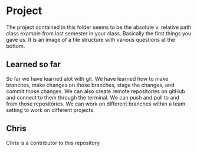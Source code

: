 # Project
The project contained in this folder seems to be the absolute v. relative path
class example from last semester in your class. Basically the first things you gave
us. It is an image of a file structure with various questions at the bottom.

## Learned so far
So far we have learned alot with git. We have learned how to make branches, make changes on those branches, stage the changes, and commit those changes. We can also create remote repositories on gitHub and connect to them through the terminal. We can push and pull to and from those repositories. We can work on different branches within a team setting to work on different projects.

## Chris
Chris is a contributor to this repository
